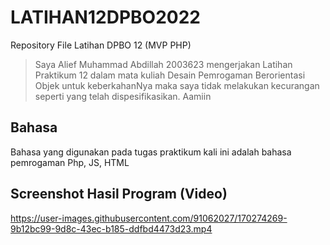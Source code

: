 # LATIHAN12DPBO2022
Repository File Latihan DPBO 12 (MVP PHP)

>Saya Alief Muhammad Abdillah 2003623 mengerjakan Latihan Praktikum 12 dalam mata kuliah Desain Pemrogaman Berorientasi Objek untuk keberkahanNya maka saya tidak melakukan kecurangan seperti yang telah dispesifikasikan. Aamiin

## Bahasa
Bahasa yang digunakan pada tugas praktikum kali ini adalah bahasa pemrogaman Php, JS, HTML

## Screenshot Hasil Program (Video)

https://user-images.githubusercontent.com/91062027/170274269-9b12bc99-9d8c-43ec-b185-ddfbd4473d23.mp4

